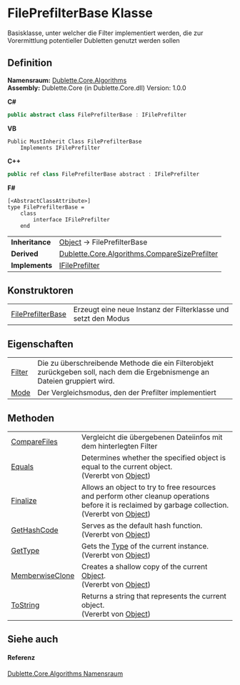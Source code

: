 # FilePrefilterBase Klasse


Basisklasse, unter welcher die Filter implementiert werden, die zur Vorermittlung potentieller Dubletten genutzt werden sollen



## Definition
**Namensraum:** <a href="5656dd94-029e-d2d0-b330-317b5e2133f4">Dublette.Core.Algorithms</a>  
**Assembly:** Dublette.Core (in Dublette.Core.dll) Version: 1.0.0

**C#**
``` C#
public abstract class FilePrefilterBase : IFilePrefilter
```
**VB**
``` VB
Public MustInherit Class FilePrefilterBase
	Implements IFilePrefilter
```
**C++**
``` C++
public ref class FilePrefilterBase abstract : IFilePrefilter
```
**F#**
``` F#
[<AbstractClassAttribute>]
type FilePrefilterBase = 
    class
        interface IFilePrefilter
    end
```

<table><tr><td><strong>Inheritance</strong></td><td><a href="https://learn.microsoft.com/dotnet/api/system.object" target="_blank" rel="noopener noreferrer">Object</a>  →  FilePrefilterBase</td></tr>
<tr><td><strong>Derived</strong></td><td><a href="2fa5fbc5-30fb-b2ff-a5a2-88aefe962ca3">Dublette.Core.Algorithms.CompareSizePrefilter</a></td></tr>
<tr><td><strong>Implements</strong></td><td><a href="85d71403-cd59-2093-86d1-420500a9ff09">IFilePrefilter</a></td></tr>
</table>



## Konstruktoren
<table>
<tr>
<td><a href="e2659c71-6dc4-c177-6e3e-07df3de56b55">FilePrefilterBase</a></td>
<td>Erzeugt eine neue Instanz der Filterklasse und setzt den Modus</td></tr>
</table>

## Eigenschaften
<table>
<tr>
<td><a href="2cc2c3b8-319f-2205-5a59-8001683a9b9d">Filter</a></td>
<td>Die zu überschreibende Methode die ein Filterobjekt zurückgeben soll, nach dem die Ergebnismenge an Dateien gruppiert wird.</td></tr>
<tr>
<td><a href="a44e7584-9caf-978e-a4e9-21fcbde6462d">Mode</a></td>
<td>Der Vergleichsmodus, den der Prefilter implementiert</td></tr>
</table>

## Methoden
<table>
<tr>
<td><a href="0e951093-2200-954a-d80f-e4813c024dd5">CompareFiles</a></td>
<td>Vergleicht die übergebenen Dateiinfos mit dem hinterlegten Filter</td></tr>
<tr>
<td><a href="https://learn.microsoft.com/dotnet/api/system.object.equals#system-object-equals(system-object)" target="_blank" rel="noopener noreferrer">Equals</a></td>
<td>Determines whether the specified object is equal to the current object.<br />(Vererbt von <a href="https://learn.microsoft.com/dotnet/api/system.object" target="_blank" rel="noopener noreferrer">Object</a>)</td></tr>
<tr>
<td><a href="https://learn.microsoft.com/dotnet/api/system.object.finalize#system-object-finalize" target="_blank" rel="noopener noreferrer">Finalize</a></td>
<td>Allows an object to try to free resources and perform other cleanup operations before it is reclaimed by garbage collection.<br />(Vererbt von <a href="https://learn.microsoft.com/dotnet/api/system.object" target="_blank" rel="noopener noreferrer">Object</a>)</td></tr>
<tr>
<td><a href="https://learn.microsoft.com/dotnet/api/system.object.gethashcode#system-object-gethashcode" target="_blank" rel="noopener noreferrer">GetHashCode</a></td>
<td>Serves as the default hash function.<br />(Vererbt von <a href="https://learn.microsoft.com/dotnet/api/system.object" target="_blank" rel="noopener noreferrer">Object</a>)</td></tr>
<tr>
<td><a href="https://learn.microsoft.com/dotnet/api/system.object.gettype#system-object-gettype" target="_blank" rel="noopener noreferrer">GetType</a></td>
<td>Gets the <a href="https://learn.microsoft.com/dotnet/api/system.type" target="_blank" rel="noopener noreferrer">Type</a> of the current instance.<br />(Vererbt von <a href="https://learn.microsoft.com/dotnet/api/system.object" target="_blank" rel="noopener noreferrer">Object</a>)</td></tr>
<tr>
<td><a href="https://learn.microsoft.com/dotnet/api/system.object.memberwiseclone#system-object-memberwiseclone" target="_blank" rel="noopener noreferrer">MemberwiseClone</a></td>
<td>Creates a shallow copy of the current <a href="https://learn.microsoft.com/dotnet/api/system.object" target="_blank" rel="noopener noreferrer">Object</a>.<br />(Vererbt von <a href="https://learn.microsoft.com/dotnet/api/system.object" target="_blank" rel="noopener noreferrer">Object</a>)</td></tr>
<tr>
<td><a href="https://learn.microsoft.com/dotnet/api/system.object.tostring#system-object-tostring" target="_blank" rel="noopener noreferrer">ToString</a></td>
<td>Returns a string that represents the current object.<br />(Vererbt von <a href="https://learn.microsoft.com/dotnet/api/system.object" target="_blank" rel="noopener noreferrer">Object</a>)</td></tr>
</table>

## Siehe auch


#### Referenz
<a href="5656dd94-029e-d2d0-b330-317b5e2133f4">Dublette.Core.Algorithms Namensraum</a>  
